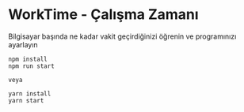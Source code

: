 # WorkTime - Çalışma Zamanı
Bilgisayar başında ne kadar vakit geçirdiğinizi öğrenin  ve programınızı ayarlayın

```
npm install
npm run start

veya 

yarn install
yarn start
```

